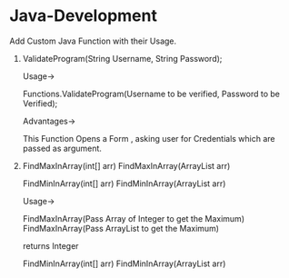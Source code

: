 Java-Development
================

Add Custom Java Function with their Usage.

1. ValidateProgram(String Username, String Password);
    
    Usage->
    
    Functions.ValidateProgram(Username to be verified, Password to be Verified);
    
    Advantages->
    
    This Function Opens a Form , asking user for Credentials which are passed as argument.

2. FindMaxInArray(int[] arr)
   FindMaxInArray(ArrayList arr)

   FindMinInArray(int[] arr)
   FindMinInArray(ArrayList arr)

    Usage->
     
    FindMaxInArray(Pass Array of Integer to get the Maximum)
    FindMaxInArray(Pass ArrayList to get the Maximum)
    
    returns Integer
    
    FindMinInArray(int[] arr)
    FindMinInArray(ArrayList arr)
